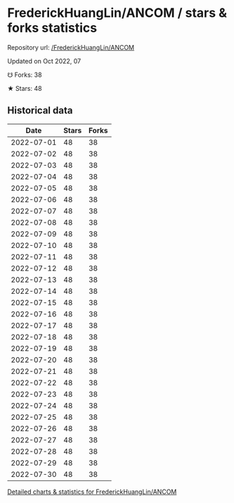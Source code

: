 # FrederickHuangLin/ANCOM / stars & forks statistics

Repository url: [/FrederickHuangLin/ANCOM](https://github.com/FrederickHuangLin/ANCOM)

Updated on Oct 2022, 07

☋ Forks: 38

★ Stars: 48

## Historical data
| Date | Stars | Forks |
|------|-------|-------|
| 2022-07-01 | 48 | 38 | 
| 2022-07-02 | 48 | 38 | 
| 2022-07-03 | 48 | 38 | 
| 2022-07-04 | 48 | 38 | 
| 2022-07-05 | 48 | 38 | 
| 2022-07-06 | 48 | 38 | 
| 2022-07-07 | 48 | 38 | 
| 2022-07-08 | 48 | 38 | 
| 2022-07-09 | 48 | 38 | 
| 2022-07-10 | 48 | 38 | 
| 2022-07-11 | 48 | 38 | 
| 2022-07-12 | 48 | 38 | 
| 2022-07-13 | 48 | 38 | 
| 2022-07-14 | 48 | 38 | 
| 2022-07-15 | 48 | 38 | 
| 2022-07-16 | 48 | 38 | 
| 2022-07-17 | 48 | 38 | 
| 2022-07-18 | 48 | 38 | 
| 2022-07-19 | 48 | 38 | 
| 2022-07-20 | 48 | 38 | 
| 2022-07-21 | 48 | 38 | 
| 2022-07-22 | 48 | 38 | 
| 2022-07-23 | 48 | 38 | 
| 2022-07-24 | 48 | 38 | 
| 2022-07-25 | 48 | 38 | 
| 2022-07-26 | 48 | 38 | 
| 2022-07-27 | 48 | 38 | 
| 2022-07-28 | 48 | 38 | 
| 2022-07-29 | 48 | 38 | 
| 2022-07-30 | 48 | 38 | 


[Detailed charts & statistics for FrederickHuangLin/ANCOM](https://reviewgithub.com/rep/FrederickHuangLin/ANCOM)
